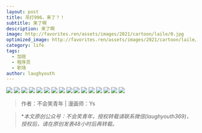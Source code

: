 ```yaml
---
layout: post
title: 吊打996，来了？！
subtitle: 来了啊
description: 来了啊
image: http://favorites.ren/assets/images/2021/cartoon/laile/0.jpg
optimized_image: http://favorites.ren/assets/images/2021/cartoon/laile/0.jpg
category: life
tags:
  - 加班
  - 程序员
  - 职场
author: laughyouth
---
```


![](http://favorites.ren/assets/images/2021/cartoon/laile/640.jpg)
![](http://favorites.ren/assets/images/2021/cartoon/laile/640-1.jpg)
![](http://favorites.ren/assets/images/2021/cartoon/laile/640-2.jpg)
![](http://favorites.ren/assets/images/2021/cartoon/laile/640-3.jpg)
![](http://favorites.ren/assets/images/2021/cartoon/laile/640-4.jpg)
![](http://favorites.ren/assets/images/2021/cartoon/laile/640-5.jpg)
![](http://favorites.ren/assets/images/2021/cartoon/laile/640-6.jpg)
![](http://favorites.ren/assets/images/2021/cartoon/laile/640-7.jpg)
![](http://favorites.ren/assets/images/2021/cartoon/laile/640-8.jpg)
![](http://favorites.ren/assets/images/2021/cartoon/laile/640-9.jpg)
![](http://favorites.ren/assets/images/2021/cartoon/laile/640-10.jpg)
![](http://favorites.ren/assets/images/2021/cartoon/laile/640-11.jpg)
![](http://favorites.ren/assets/images/2021/cartoon/laile/640-12.jpg)
![](http://favorites.ren/assets/images/2021/cartoon/laile/640-13.jpg)
![](http://favorites.ren/assets/images/2021/cartoon/laile/640-14.jpg)
![](http://favorites.ren/assets/images/2021/cartoon/laile/640-15.jpg)


>作者：不会笑青年 | 漫画师：Ys

>**本文原创公众号：不会笑青年，授权转载请联系微信(laughyouth369)，授权后，请在原创发表48小时后再转载。*